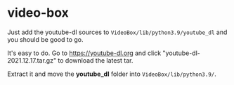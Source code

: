 # video-box

Just add the youtube-dl sources to `VideoBox/lib/python3.9/youtube_dl` and you should be good to go.

It's easy to do. Go to https://youtube-dl.org and click "youtube-dl-2021.12.17.tar.gz" to download the latest tar.

Extract it and move the **youtube_dl** folder into `VideoBox/lib/python3.9/`.

